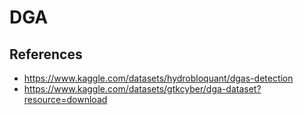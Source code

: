 # DGA

## References
- https://www.kaggle.com/datasets/hydrobloquant/dgas-detection
- https://www.kaggle.com/datasets/gtkcyber/dga-dataset?resource=download

